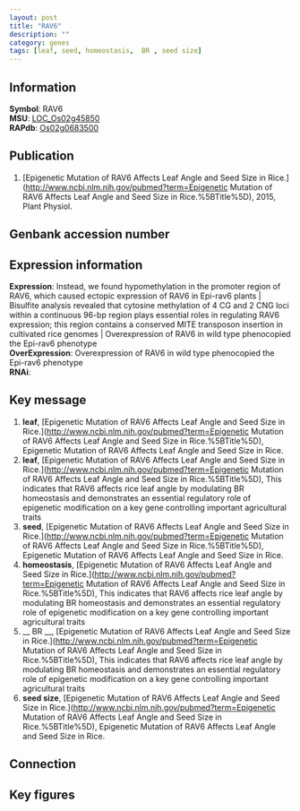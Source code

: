 ```yaml
---
layout: post
title: "RAV6"
description: ""
category: genes
tags: [leaf, seed, homeostasis,  BR , seed size]
---
```


## Information
__Symbol__: RAV6  
__MSU__: [LOC_Os02g45850](http://rice.plantbiology.msu.edu/cgi-bin/ORF_infopage.cgi?orf=LOC_Os02g45850)  
__RAPdb__: [Os02g0683500](http://rapdb.dna.affrc.go.jp/viewer/gbrowse_details/irgsp1?name=Os02g0683500)  

## Publication
1. [Epigenetic Mutation of RAV6 Affects Leaf Angle and Seed Size in Rice.](http://www.ncbi.nlm.nih.gov/pubmed?term=Epigenetic Mutation of RAV6 Affects Leaf Angle and Seed Size in Rice.%5BTitle%5D), 2015, Plant Physiol.

## Genbank accession number

## Expression information
__Expression__: Instead, we found hypomethylation in the promoter region of RAV6, which caused ectopic expression of RAV6 in Epi-rav6 plants |  Bisulfite analysis revealed that cytosine methylation of 4 CG and 2 CNG loci within a continuous 96-bp region plays essential roles in regulating RAV6 expression; this region contains a conserved MITE transposon insertion in cultivated rice genomes |  Overexpression of RAV6 in wild type phenocopied the Epi-rav6 phenotype  
__OverExpression__: Overexpression of RAV6 in wild type phenocopied the Epi-rav6 phenotype  
__RNAi__:  

## Key message
1. __leaf__, [Epigenetic Mutation of RAV6 Affects Leaf Angle and Seed Size in Rice.](http://www.ncbi.nlm.nih.gov/pubmed?term=Epigenetic Mutation of RAV6 Affects Leaf Angle and Seed Size in Rice.%5BTitle%5D), Epigenetic Mutation of RAV6 Affects Leaf Angle and Seed Size in Rice.
2. __leaf__, [Epigenetic Mutation of RAV6 Affects Leaf Angle and Seed Size in Rice.](http://www.ncbi.nlm.nih.gov/pubmed?term=Epigenetic Mutation of RAV6 Affects Leaf Angle and Seed Size in Rice.%5BTitle%5D),  This indicates that RAV6 affects rice leaf angle by modulating BR homeostasis and demonstrates an essential regulatory role of epigenetic modification on a key gene controlling important agricultural traits
3. __seed__, [Epigenetic Mutation of RAV6 Affects Leaf Angle and Seed Size in Rice.](http://www.ncbi.nlm.nih.gov/pubmed?term=Epigenetic Mutation of RAV6 Affects Leaf Angle and Seed Size in Rice.%5BTitle%5D), Epigenetic Mutation of RAV6 Affects Leaf Angle and Seed Size in Rice.
4. __homeostasis__, [Epigenetic Mutation of RAV6 Affects Leaf Angle and Seed Size in Rice.](http://www.ncbi.nlm.nih.gov/pubmed?term=Epigenetic Mutation of RAV6 Affects Leaf Angle and Seed Size in Rice.%5BTitle%5D),  This indicates that RAV6 affects rice leaf angle by modulating BR homeostasis and demonstrates an essential regulatory role of epigenetic modification on a key gene controlling important agricultural traits
5. __ BR __, [Epigenetic Mutation of RAV6 Affects Leaf Angle and Seed Size in Rice.](http://www.ncbi.nlm.nih.gov/pubmed?term=Epigenetic Mutation of RAV6 Affects Leaf Angle and Seed Size in Rice.%5BTitle%5D),  This indicates that RAV6 affects rice leaf angle by modulating BR homeostasis and demonstrates an essential regulatory role of epigenetic modification on a key gene controlling important agricultural traits
6. __seed size__, [Epigenetic Mutation of RAV6 Affects Leaf Angle and Seed Size in Rice.](http://www.ncbi.nlm.nih.gov/pubmed?term=Epigenetic Mutation of RAV6 Affects Leaf Angle and Seed Size in Rice.%5BTitle%5D), Epigenetic Mutation of RAV6 Affects Leaf Angle and Seed Size in Rice.

## Connection

## Key figures


